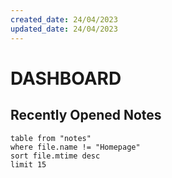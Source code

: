 ```yaml
---
created_date: 24/04/2023
updated_date: 24/04/2023
---
```


# DASHBOARD
## Recently Opened Notes
```dataview
table from "notes"
where file.name != "Homepage"
sort file.mtime desc
limit 15
```

